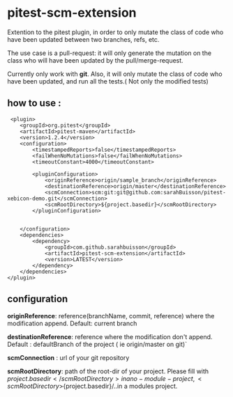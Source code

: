 # pitest-scm-extension

Extention to the pitest plugin, in order to only mutate the class of code who have been updated between two branches, refs, etc.

The use case is a pull-request: it will only generate the mutation on the class who will have been updated by the pull/merge-request.

Currently only work with **git**.
Also, it will only mutate the class of code who have been updated, and run all the tests.( Not only the modified tests)
## how to use :

```
 <plugin>
    <groupId>org.pitest</groupId>
    <artifactId>pitest-maven</artifactId>
    <version>1.2.4</version>
    <configuration>
        <timestampedReports>false</timestampedReports>
        <failWhenNoMutations>false</failWhenNoMutations>
        <timeoutConstant>4000</timeoutConstant>

        <pluginConfiguration>
            <originReference>origin/sample_branch</originReference>
            <destinationReference>origin/master</destinationReference>
            <scmConnection>scm:git:git@github.com:sarahBuisson/pitest-xebicon-demo.git</scmConnection>
            <scmRootDirectory>${project.basedir}</scmRootDirectory>
        </pluginConfiguration>


    </configuration>
    <dependencies>
        <dependency>
            <groupId>com.github.sarahbuisson</groupId>
            <artifactId>pitest-scm-extension</artifactId>
            <version>LATEST</version>
        </dependency>
    </dependencies>
</plugin>
```

## configuration
**originReference**: reference(branchName, commit, reference) where the modification append. Default: current branch

**destinationReference**: reference where the modification don't append. Default : defaultBranch of the project ( ie origin/master on git)`

**scmConnection** : url of your git repository

**scmRootDirectory**: path of the root-dir of your project. Please fill with <scmRootDirectory>${project.basedir}</scmRootDirectory> in a no-module-project, <scmRootDirectory>${project.basedir}/..</scmRootDirectory>in a modules project.

